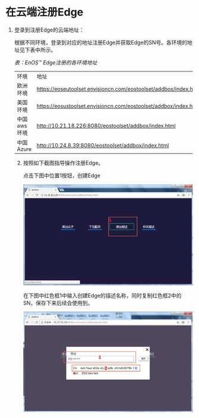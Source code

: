 # 在云端注册Edge

1. 登录到注册Edge的云端地址：

   根据不同环境，登录到对应的地址注册Edge并获取Edge的SN号。各环境的地址见下表中所示。

   *表：EnOS™ Edge注册的各环境地址*

   <table>
  <tr>
    <td>环境</td>
    <td>地址</td>
  </tr>
  <tr>
    <td>欧洲环境</td>
    <td><a href="https://eoseutoolset.envisioncn.com/eostoolset/addbox/index.html">https://eoseutoolset.envisioncn.com/eostoolset/addbox/index.html</a></td>
  </tr>
  <tr>
    <td>美国环境</td>
    <td><a href="https://eosustoolset.envisioncn.com/eostoolset/addbox/index.html">https://eosustoolset.envisioncn.com/eostoolset/addbox/index.html</a></td>
  </tr>
  <tr>
    <td>中国aws环境</td>
    <td><a href="http://10.21.18.226:8080/eostoolset/addbox/index.html">http://10.21.18.226:8080/eostoolset/addbox/index.html</a></td>
  </tr>
  <tr>
    <td>中国Azure</td>
    <td><a href="http://10.24.8.39:8080/eostoolset/addbox/index.html">http://10.24.8.39:8080/eostoolset/addbox/index.html</a></td>
  </tr>
  </table>

2. 按照如下截图指导操作注册Edge。

   点击下图中位置1按钮，创建Edge

   ![](media/image062.png)

   在下图中红色框1中输入创建Edge的描述名称，同时复制红色框2中的SN，保存下来后续会使用到。

   ![](media/image063.png)
